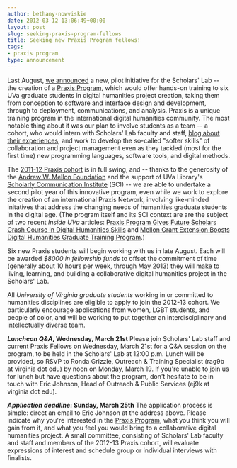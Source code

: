 ```yaml
---
author: bethany-nowviskie
date: 2012-03-12 13:06:49+00:00
layout: post
slug: seeking-praxis-program-fellows
title: Seeking new Praxis Program fellows!
tags:
- praxis program
type: announcement
---
```


Last August, [we announced](http://www.scholarslab.org/praxis-program/announcing-the-praxis-program/) a new, pilot initiative for the Scholars' Lab -- the creation of a [Praxis Program](http://praxis.scholarslab.org), which would offer hands-on training to six UVa graduate students in digital humanities project creation, taking them from conception to software and interface design and development, through to deployment, communications, and analysis. Praxis is a unique training program in the international digital humanities community. The most notable thing about it was our plan to involve students as a team -- a cohort, who would intern with Scholars' Lab faculty and staff, [blog about their experiences](http://www.scholarslab.org/category/praxis-program/), and work to develop the so-called "softer skills" of collaboration and project management even as they tackled (most for the first time) new programming languages, software tools, and digital methods.

The [2011-12 Praxis cohort](http://praxis.scholarslab.org/people.html) is in full swing, and -- thanks to the generosity of the [Andrew W. Mellon Foundation](http://mellon.org) and the support of UVa Library's [Scholarly Communication Institute](http://uvasci.org/current-work/) (SCI) -- we are able to undertake a second pilot year of this innovative program, even while we work to explore the creation of an international Praxis Network, involving like-minded initatives that address the changing needs of humanities graduate students in the digital age. (The program itself and its SCI context are are the subject of two recent _Inside UVa_ articles: [Praxis Program Gives Future Scholars Crash Course in Digital Humanities Skills](http://www.virginia.edu/uvatoday/newsRelease.php?id=16214) and [Mellon Grant Extension Boosts Digital Humanities Graduate Training Program](http://www.virginia.edu/uvatoday/newsRelease.php?id=17359).)

Six new Praxis students will begin working with us in late August. Each will be awarded _$8000 in fellowship funds_ to offset the commitment of time (generally about 10 hours per week, through May 2013) they will make to living, learning, and building a collaborative digital humanities project in the Scholars' Lab.

All _University of Virginia graduate students_ working in or committed to humanities disciplines are eligible to apply to join the 2012-13 cohort. We particularly encourage applications from women, LGBT students, and people of color, and will be working to put together an interdisciplinary and intellectually diverse team.

**_Luncheon Q&A_, Wednesday, March 21st**
Please join Scholars' Lab staff and current Praxis Fellows on Wednesday, March 21st for a Q&A session on the program, to be held in the Scholars' Lab at 12:00 p.m. Lunch will be provided, so RSVP to Ronda Grizzle, Outreach & Training Specialist (rag9b at virginia dot edu) by noon on Monday, March 19. If you're unable to join us for lunch but have questions about the program, don't hesitate to be in touch with Eric Johnson, Head of Outreach & Public Services (ej9k at virginia dot edu).

**_Application deadline_: Sunday, March 25th**
The application process is simple: direct an email to Eric Johnson at the address above. Please indicate why you're interested in the [Praxis Program](http://praxis.scholarslab.org/), what you think you will gain from it, and what you feel you would bring to a collaborative digital humanities project. A small committee, consisting of Scholars' Lab faculty and staff and members of the 2012-13 Praxis cohort, will evaluate expressions of interest and schedule group or individual interviews with finalists.
